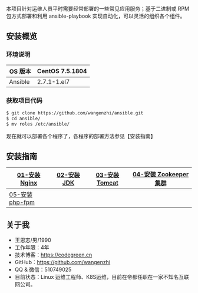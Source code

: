 本项目针对运维人员平时需要经常部署的一些常见应用服务；基于二进制或 RPM 包方式部署和利用 ansible-playbook 实现自动化，可以灵活的组织各个组件。

## 安装概览

### 环境说明

| OS 版本 | CentOS 7.5.1804 |
| --- | --- |
| Ansible  | 2.7.1-1.el7 |

### 获取项目代码

```bash
$ git clone https://github.com/wangenzhi/ansible.git
$ cd ansible/
$ mv roles /etc/ansible/
```

现在就可以部署各个程序了，各程序的部署方法参见【安装指南】

## 安装指南

| [01-安装 Nginx](https://github.com/wangenzhi/ansible/blob/master/docs/setup/01-install_nginx.md)  | [02-安装 JDK](https://github.com/wangenzhi/ansible/blob/master/docs/setup/02-install_jdk.md) | [03-安装 Tomcat](https://github.com/wangenzhi/ansible/blob/master/docs/setup/03-install_tomcat.md) | [04-安装 Zookeeper 集群](https://github.com/wangenzhi/ansible/blob/master/docs/setup/04-install_zookeeper.md) |
| --- | --- | --- | --- |
|[05-安装 php-fpm](https://github.com/wangenzhi/ansible/blob/master/docs/setup/05-install_php.md)|||







## 关于我
* 王恩志/男/1990
* 工作年限：4年
* 技术博客：https://codegreen.cn
* GitHub：https://github.com/wangenzhi
* QQ & 微信：510749025
* 目前状态：Linux 运维工程师、K8S运维，目前在帝都任职在一家不知名互联网公司。

